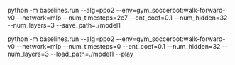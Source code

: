 python -m baselines.run --alg=ppo2 --env=gym_soccerbot:walk-forward-v0 --network=mlp --num_timesteps=2e7 --ent_coef=0.1 --num_hidden=32 --num_layers=3 --save_path=./model1

python -m baselines.run --alg=ppo2 --env=gym_soccerbot:walk-forward-v0 --network=mlp --num_timesteps=0 --ent_coef=0.1 --num_hidden=32 --num_layers=3 --load_path=./model1 --play
